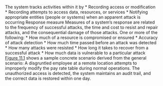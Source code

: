 The system tracks activities within it by *  Recording access or modification *  Recording attempts to access data, resources, or services *  Notifying appropriate entities (people or systems) when an apparent attack is occurring Response measure Measures of a system’s response are related to the frequency of successful attacks, the time and cost to resist and repair attacks, and the consequential damage of those attacks. One or more of the following: *  How much of a resource is compromised or ensured *  Accuracy of attack detection *  How much time passed before an attack was detected *  How many attacks were resisted *  How long it takes to recover from a successful attack *  How much data is vulnerable to a particular attack [Figure 11.1](ch11.xhtml#ch11fig01) shows a sample concrete scenario derived from the general scenario: A disgruntled employee at a remote location attempts to improperly modify the pay rate table during normal operations. The unauthorized access is detected, the system maintains an audit trail, and the correct data is restored within one day.